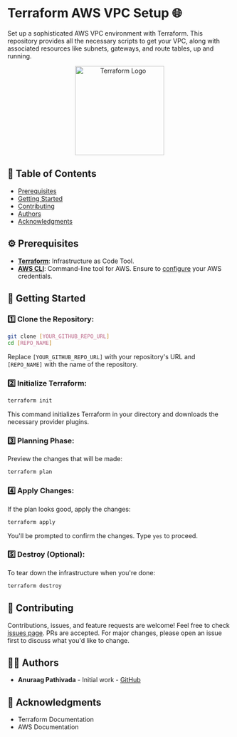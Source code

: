 # Terraform AWS VPC Setup 🌐

Set up a sophisticated AWS VPC environment with Terraform. This repository provides all the necessary scripts to get your VPC, along with associated resources like subnets, gateways, and route tables, up and running.

<p align="center">
  <img src="https://www.terraform.io/assets/images/logo-hashicorp-3f10732f.svg" alt="Terraform Logo" width="200"/>
</p>

## 📝 Table of Contents

- [Prerequisites](#prerequisites)
- [Getting Started](#getting-started)
- [Contributing](#contributing)
- [Authors](#authors)
- [Acknowledgments](#acknowledgments)

## ⚙️ Prerequisites

- **[Terraform](https://learn.hashicorp.com/tutorials/terraform/install-cli)**: Infrastructure as Code Tool.
- **[AWS CLI](https://aws.amazon.com/cli/)**: Command-line tool for AWS. Ensure to [configure](https://docs.aws.amazon.com/cli/latest/userguide/cli-chap-configure.html) your AWS credentials.

## 🚀 Getting Started

### 1️⃣ Clone the Repository:

```bash
git clone [YOUR_GITHUB_REPO_URL]
cd [REPO_NAME]
```

Replace `[YOUR_GITHUB_REPO_URL]` with your repository's URL and `[REPO_NAME]` with the name of the repository.

### 2️⃣ Initialize Terraform:

```bash
terraform init
```

This command initializes Terraform in your directory and downloads the necessary provider plugins.

### 3️⃣ Planning Phase:

Preview the changes that will be made:

```bash
terraform plan
```

### 4️⃣ Apply Changes:

If the plan looks good, apply the changes:

```bash
terraform apply
```

You'll be prompted to confirm the changes. Type `yes` to proceed.

### 5️⃣ Destroy (Optional):

To tear down the infrastructure when you're done:

```bash
terraform destroy
```

## 🤝 Contributing

Contributions, issues, and feature requests are welcome! Feel free to check [issues page](#). PRs are accepted. For major changes, please open an issue first to discuss what you'd like to change.

## 👨‍💻 Authors

- **Anuraag Pathivada** - Initial work - [GitHub](https://github.com/anuraagpathivada)

## 🎉 Acknowledgments

- Terraform Documentation
- AWS Documentation
